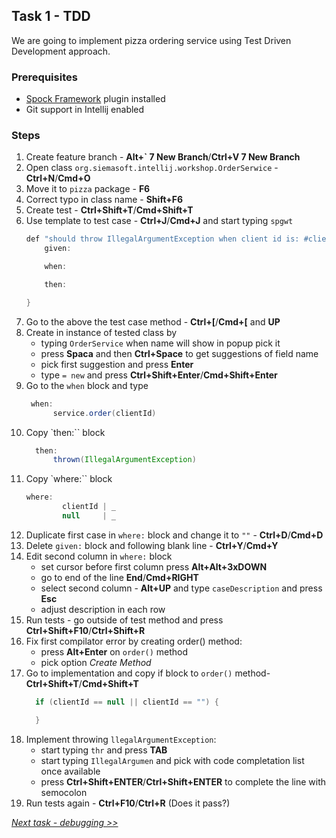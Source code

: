 ## Task 1 - TDD
We are going to implement pizza ordering service using Test Driven Development approach.

### Prerequisites 
* [Spock Framework](http://spockframework.org/spock/docs/1.1/index.html) plugin installed
* Git support in Intellij enabled

### Steps
1. Create feature branch - **Alt+` 7 New Branch**/**Ctrl+V 7 New Branch**
1. Open class `org.siemasoft.intellij.workshop.OrderSerwice` - **Ctrl+N**/**Cmd+O**
1. Move it to `pizza` package - **F6**
1. Correct typo in class name - **Shift+F6**
1. Create test - **Ctrl+Shift+T**/**Cmd+Shift+T**
1. Use template to test case - **Ctrl+J**/**Cmd+J** and start typing `spgwt` 
    ```java
    def "should throw IllegalArgumentException when client id is: #clientId"() {
        given:

        when:

        then:
    
    }
    ```
1. Go to the above the test case method - **Ctrl+[**/**Cmd+[** and **UP**
1. Create in instance of tested class by
    * typing `OrderService` when name will show in popup pick it
    * press **Spaca** and then **Ctrl+Space** to get suggestions of field name
    * pick first suggestion and press **Enter**
    * type ` = new ` and press **Ctrl+Shift+Enter**/**Cmd+Shift+Enter**
 1. Go to the `when` block and type   
    ```java
     when:
          service.order(clientId)
    ```
1. Copy `then:`` block
    ```java
      then:
          thrown(IllegalArgumentException)
    ```
1. Copy `where:`` block  
    ```java
    where:
            clientId | _
            null     | _
    ```        
1. Duplicate first case in `where:` block and change it to `""` - **Ctrl+D**/**Cmd+D**
1. Delete `given:` block and following blank line - **Ctrl+Y**/**Cmd+Y**
1. Edit second column in `where:` block 
    * set cursor before first column press **Alt+Alt+3xDOWN**
    * go to end of the line **End**/**Cmd+RIGHT**
    * select second column - **Alt+UP** and type `caseDescription` and press **Esc**
    * adjust description in each row
1. Run tests - go outside of test method and press **Ctrl+Shift+F10**/**Ctrl+Shift+R**
1. Fix first compilator error by creating order() method:
    * press **Alt+Enter** on ``order()`` method 
    * pick option *Create Method*
1. Go to implementation and copy if block to ``order()`` method- **Ctrl+Shift+T**/**Cmd+Shift+T**
    ```java
      if (clientId == null || clientId == "") {

      }
    ```
1. Implement throwing `llegalArgumentException`: 
    * start typing `thr` and press **TAB**
    * start typing `IllegalArgumen` and pick with code completation list once available
    * press  **Ctrl+Shift+ENTER**/**Ctrl+Shift+ENTER** to complete the line with semocolon
1. Run tests again -  **Ctrl+F10**/**Ctrl+R** (Does it pass?)   

*[Next task - debugging  >>](task2.md)*
